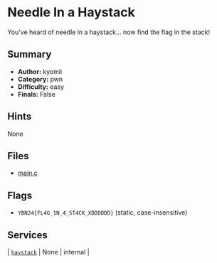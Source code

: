 # Needle In a Haystack
You've heard of needle in a haystack... now find the flag in the stack!

## Summary
- **Author:** kyomii
- **Category:** pwn
- **Difficulty:** easy
- **Finals:** False

## Hints
None

## Files
- [main.c](<dist/main.c>)

## Flags
- `YBN24{FL4G_1N_4_ST4CK_XDDDDDD}` (static, case-insensitive)

## Services
| [`haystack`](<service/Haystack>) | None | internal |
